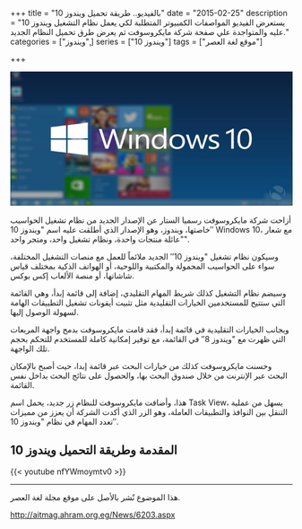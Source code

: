 +++
title = "بالفيديو.. طريقة تحميل ويندوز 10"
date = "2015-02-25"
description = "يستعرض الفيديو المواصفات الكمبيوتر المتطلبة لكي يعمل نظام التشغيل ويندوز 10 عليه والمتواجدة علي صفحة شركة مايكروسوفت ثم يعرض طرق تحميل النظام الجديد."
categories = ["ويندوز",]
series = ["ويندوز 10"]
tags = ["موقع لغة العصر"]

+++

![img](thumbnail-2015-635604654332538396-253.jpg)

أزاحت شركة مايكروسوفت رسميا الستار عن الإصدار الجديد من نظام تشغيل الحواسيب خاصتها، ويندوز، وهو الإصدار الذي أطلقت عليه اسم "ويندوز 10′′ Windows 10، مع شعار "عائلة منتجات واحدة، ونظام تشغيل واحد، ومتجر واحد".

وسيكون نظام تشغيل "ويندوز 10′′ الجديد ملائماً للعمل مع منصات التشغيل المختلفة، سواء على الحواسيب المحمولة والمكتبية واللوحية، أو الهواتف الذكية بمختلف قياس شاشاتها، أو منصة الألعاب إكس بوكس.

وسيضم نظام التشغيل كذلك شريط المهام التقليدي، إضافة إلى قائمة إبدأ، وهي القائمة التي ستتيح للمستخدمين الخيارات التقليدية مثل تثبيت أيقونات تشغيل التطبيقات الهامة لسهولة الوصول إليها.

وبجانب الخيارات التقليدية في قائمة إبدأ، فقد قامت مايكروسوفت بدمج واجهة المربعات التي ظهرت مع "ويندوز 8′′ في القائمة، مع توفير إمكانية كاملة للمستخدم للتحكم بحجم تلك الواجهة.

وحسنت مايكروسوفت كذلك من خيارات البحث عبر قائمة إبدا، حيث أصبح بالإمكان البحث عبر الإنترنت من خلال صندوق البحث بها، والحصول على نتائج البحث بداخل نفس القائمة.

هذا، وأضافت مايكروسوفت للنظام زر جديد، يحمل اسم Task View، يسهل من عملية التنقل بين النوافذ والتطبيقات العاملة، وهو الزر الذي أكدت الشركة أن يعزز من مميزات تعدد المهام في نظام "ويندوز 10′′.

## المقدمة وطريقة التحميل ويندوز 10

{{< youtube nfYWmoymtv0 >}}

---
هذا الموضوع نٌشر باﻷصل على موقع مجلة لغة العصر.

http://aitmag.ahram.org.eg/News/6203.aspx
